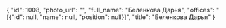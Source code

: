 {
    "id": 1008,
    "photo_url": "",
    "full_name": "Беленкова Дарья",
    "offices": "[{\"id\": null, \"name\": null, \"position\": null}]",
    "title": "Беленкова Дарья"
}